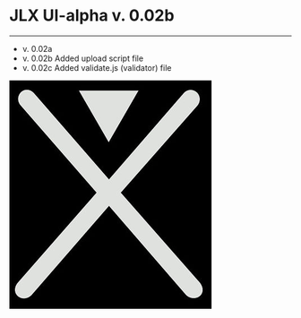 # JLX UI-alpha v. 0.02b
----------------

* v. 0.02a
* v. 0.02b
 Added upload script file
* v. 0.02c
 Added validate.js (validator) file



![JILUX](https://raw.githubusercontent.com/jilux-dev/UI-alpha/master/images/xman-2.jpg)
